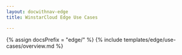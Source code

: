 ```yaml
---
layout: docwithnav-edge
title: WinstarCloud Edge Use Cases

---
```


{% assign docsPrefix = "edge/" %}
{% include templates/edge/use-cases/overview.md %}
